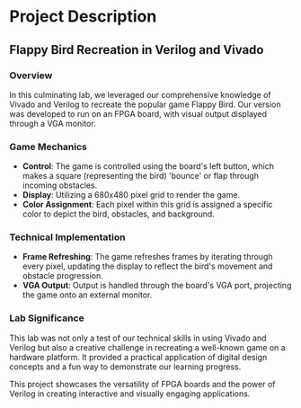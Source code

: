 # Project Description

## Flappy Bird Recreation in Verilog and Vivado

### Overview
In this culminating lab, we leveraged our comprehensive knowledge of Vivado and Verilog to recreate the popular game Flappy Bird. Our version was developed to run on an FPGA board, with visual output displayed through a VGA monitor.

### Game Mechanics
- **Control**: The game is controlled using the board's left button, which makes a square (representing the bird) 'bounce' or flap through incoming obstacles.
- **Display**: Utilizing a 680x480 pixel grid to render the game.
- **Color Assignment**: Each pixel within this grid is assigned a specific color to depict the bird, obstacles, and background.

### Technical Implementation
- **Frame Refreshing**: The game refreshes frames by iterating through every pixel, updating the display to reflect the bird's movement and obstacle progression.
- **VGA Output**: Output is handled through the board's VGA port, projecting the game onto an external monitor.

### Lab Significance
This lab was not only a test of our technical skills in using Vivado and Verilog but also a creative challenge in recreating a well-known game on a hardware platform. It provided a practical application of digital design concepts and a fun way to demonstrate our learning progress.

This project showcases the versatility of FPGA boards and the power of Verilog in creating interactive and visually engaging applications.
